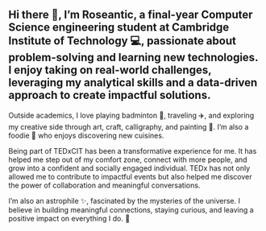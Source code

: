 ## Hi there 👋, I’m Roseantic, a final-year Computer Science engineering student at Cambridge Institute of Technology 💻, passionate about problem-solving and learning new technologies. I enjoy taking on real-world challenges, leveraging my analytical skills and a data-driven approach to create impactful solutions.  

Outside academics, I love playing badminton 🏸, traveling ✈️, and exploring my creative side through art, craft, calligraphy, and painting 🎨. I’m also a foodie 🍕 who enjoys discovering new cuisines.  

Being part of TEDxCIT has been a transformative experience for me. It has helped me step out of my comfort zone, connect with more people, and grow into a confident and socially engaged individual. TEDx has not only allowed me to contribute to impactful events but also helped me discover the power of collaboration and meaningful conversations.  

I’m also an astrophile ✨, fascinated by the mysteries of the universe. I believe in building meaningful connections, staying curious, and leaving a positive impact on everything I do. 🚀

<!--
**Roseantic-Gudino/Roseantic-Gudino** is a ✨ _special_ ✨ repository because its `README.md` (this file) appears on your GitHub profile.

Here are some ideas to get you started:

- 🔭 I’m currently working on ...
- 🌱 I’m currently learning ...
- 👯 I’m looking to collaborate on ...
- 🤔 I’m looking for help with ...
- 💬 Ask me about ...
- 📫 How to reach me: ...
- 😄 Pronouns: ...
- ⚡ Fun fact: ...
-->
